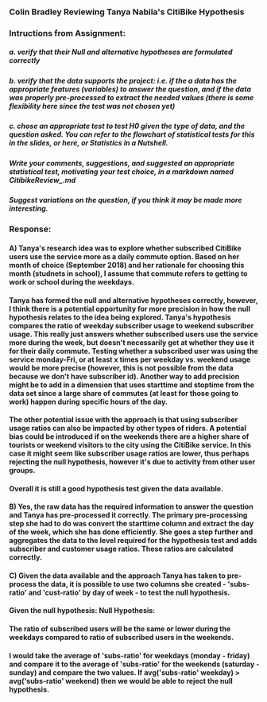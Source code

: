 
### Colin Bradley Reviewing Tanya Nabila's CitiBike Hypothesis



### Intructions from Assignment:

##### a. verify that their Null and alternative hypotheses are formulated correctly

##### b. verify that the data supports the project: i.e. if the a data has the appropriate features (variables) to answer the question, and if the data was properly pre-processed to extract the needed values (there is some flexibility here since the test was not chosen yet)

##### c. chose an appropriate test to test H0 given the type of data, and the question asked. You can refer to the flowchart of statistical tests for this in the slides, or here, or Statistics in a Nutshell.

##### Write your comments, suggestions, and suggested an appropriate statistical test, motivating your test choice, in a markdown named CitibikeReview_<netID>.md 
##### Suggest variations on the question, if you think it may be made more interesting.

### Response:

#### A) Tanya's research idea was to explore whether subscribed CitiBike users use the service more as a daily commute option. Based on her month of choice (September 2018) and her rationale for choosing this month (studnets in school), I assume that commute refers to getting to work or school during the weekdays. 

#### Tanya has formed the null and alternative hypotheses correctly, however, I think there is a potential opportunity for more precision in how the null hypothesis relates to the idea being explored. Tanya's hypothesis compares the ratio of weekday subscriber usage to weekend subscriber usage. This really just answers whether subscribed users use the service more during the week, but doesn't necessarily get at whether they use it for their daily commute. Testing whether a subscribed user was using the service monday-Fri, or at least x times per weekday vs. weekend usage would be more precise (however, this is not possible from the data because we don't have subscriber id). Another way to add precision might be to add in a dimension that uses starttime and stoptime from the data set since a large share of commutes (at least for those going to work) happen during specific hours of the day.

#### The other potential issue with the approach is that using subscriber usage ratios can also be impacted by other types of riders. A potential bias could be introduced if on the weekends there are a higher share of tourists or weekend visitors to the city using the CitiBike service. In this case it might seem like subscriber usage ratios are lower, thus perhaps rejecting the null hypothesis, however it's due to activity from other user groups.

#### Overall it is still a good hypothesis test given the data available.

#### B) Yes, the raw data has the required information to answer the question and Tanya has pre-processed it correctly. The primary pre-processing step she had to do was convert the starttime column and extract the day of the week, which she has done efficiently. She goes a step further and aggregates the data to the level required for the hypothesis test and adds subscriber and customer usage ratios. These ratios are calculated correctly.


#### C) Given the data available and the approach Tanya has taken to pre-process the data, it is possible to use two columns she created - 'subs-ratio' and 'cust-ratio' by day of week - to test the null hypothesis.  

#### Given the null hypothesis: Null Hypothesis:
#### The ratio of subscribed users will be the same or lower during the weekdays compared to ratio of subscribed users in the weekends.

#### I would take the average of 'subs-ratio' for weekdays (monday - friday) and compare it to the average of 'subs-ratio' for the weekends (saturday - sunday) and compare the two values. If avg('subs-ratio' weekday) > avg('subs-ratio' weekend) then we would be able to reject the null hypothesis. 